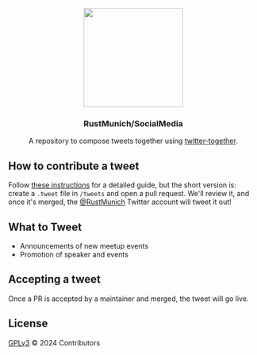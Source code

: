 <p align="center"><img width="200" src="https://avatars.githubusercontent.com/u/57796851?s=200&v=4" /></p>
<h3 align="center">RustMunich/SocialMedia</h3>
<p align="center">A repository to compose tweets together using <a href="https://github.com/twitter-together/action">twitter-together</a>.</p>

## How to contribute a tweet

Follow [these instructions](./tweets) for a detailed guide, but the short version is: create a `.tweet` file in `/tweets` and open a pull request. We'll review it, and once it's merged, the [@RustMunich](https://twitter.com/RustMunich) Twitter account will tweet it out!

## What to Tweet

- Announcements of new meetup events
- Promotion of speaker and events

## Accepting a tweet

Once a PR is accepted by a maintainer and merged, the tweet will go live.

## License

[GPLv3](./LICENSE) © 2024 Contributors
